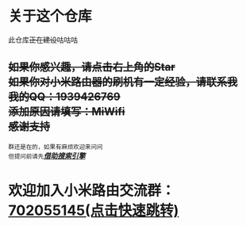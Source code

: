 # 关于这个仓库   
此仓库~~正在建设~~咕咕咕   
 
   
~~如果你感兴趣，请点击右上角的Star~~   
~~如果你对小米路由器的刷机有一定经验，请联系我   
我的QQ：1939426769   
添加原因请填写：MiWifi   
感谢支持~~   
---
`群还是在的，如果有麻烦欢迎来问问`  
`但提问前请先`[***借助搜索引擎***](https://baidu.com/)
  
# **欢迎加入小米路由交流群：[702055145(点击快速跳转)](https://jq.qq.com/?_wv=1027&k=5yqfmGi)**   


